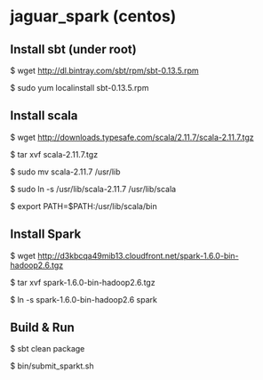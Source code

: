 # jaguar_spark (centos)

## Install sbt (under root)

$ wget http://dl.bintray.com/sbt/rpm/sbt-0.13.5.rpm

$ sudo yum localinstall sbt-0.13.5.rpm

## Install scala

$ wget http://downloads.typesafe.com/scala/2.11.7/scala-2.11.7.tgz

$ tar xvf scala-2.11.7.tgz

$ sudo mv scala-2.11.7 /usr/lib

$ sudo ln -s /usr/lib/scala-2.11.7 /usr/lib/scala

$ export PATH=$PATH:/usr/lib/scala/bin

## Install Spark

$ wget http://d3kbcqa49mib13.cloudfront.net/spark-1.6.0-bin-hadoop2.6.tgz

$ tar xvf spark-1.6.0-bin-hadoop2.6.tgz

$ ln -s spark-1.6.0-bin-hadoop2.6 spark

## Build & Run

$ sbt clean package

$ bin/submit_sparkt.sh
